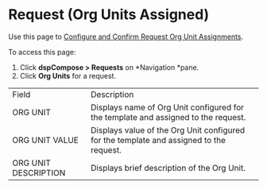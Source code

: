 # Request (Org Units Assigned)

<div class="use">

Use this page to [Configure and Confirm Request Org Unit
Assignments](../Use_Cases/Request_Org_Unit_Assignments.htm).

</div>

To access this page:

1.  Click <span style="font-weight: bold;">dspCompose \>
    Requests</span> on *Navigation *pane.
2.  Click <span style="font-weight: bold;">Org Units</span> for a
    request.

|                      |                                                                                         |
| -------------------- | --------------------------------------------------------------------------------------- |
| Field                | Description                                                                             |
| ORG UNIT             | Displays name of Org Unit configured for the template and assigned to the request.      |
| ORG UNIT VALUE       | Displays value of the Org Unit configured for the template and assigned to the request. |
| ORG UNIT DESCRIPTION | Displays brief description of the Org Unit.                                             |
